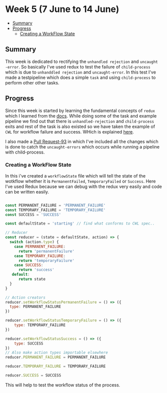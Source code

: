 # Week 5 (7 June to 14 June)


- [Summary](#summary)
- [Progress](#progress)
	- [Creating a WorkFlow State](#creating-a-workflow-state)



 ## Summary
 
 This week is dedicated to rectifying the `unhandled rejection` and `uncaught -error`. So basically I've used redux to test
 the failure of `child-process` which is due to `unhanddled rejection` and `uncaught-error`. In this test I've made a testpipeline which does a simple `task` and using `child-process` to perform other other tasks.
 
 
 ## Progress
 
 Since this week is started by learning the fundamental concepts of `redux` which I learned from the [docs](https://redux.js.org/basics).
 While doing some of the task and example pipeline we find out that there is `unhandled-rejection` and `child-process` exits
 and rest of the task is also existed so we have taken the example of `CWL` for workflow failure and success. WHich is
 explained [here](https://www.commonwl.org/v1.0/Workflow.html#Workflow).
 
 I also made a [Pull Request-93](https://github.com/bionode/bionode-watermill/pull/93) in which I've included all the changes 
 which is done to catch the `uncaught-errors` which occurs while running a pipeline with child-process. 
 
### Creating a WorkFlow State

In this i've created a `workflowState` file which will tell the state of the wotkflow whether it is `PermanentFailed`,
`TemporaryFailed` or `Success`. Here I've used Redux because we can debug with the redux very easily and code can be written
easily. 

```javascript

const PERMANENT_FAILURE = 'PERMANENT_FAILURE'
const TEMPORARY_FAILURE = 'TEMPORARY_FAILURE'
const SUCCESS = 'SUCCESS'

const defaultState = 'starting' // find what conforms to CWL spec..

// Reducer
const reducer = (state = defaultState, action) => {
  switch (action.type) {
    case PERMANENT_FAILURE:
      return 'permanentFailure'
    case TEMPORARY_FAILURE:
      return 'temporaryFailure'
    case SUCCESS:
      return 'success'	 
   default:
      return state
  }
}

// Action creators
reducer.setWorkflowStatusPermanentFailure = () => ({
  type: PERMANENT_FAILURE
})

reducer.setWorkflowStatusTemporaryFailure = () => ({
	type: TEMPORARY_FAILURE
})

reducer.setWorkflowStatusSuccess = () => ({
	type: SUCCESS
})
// Also make action types importable elsewhere
reducer.PERMANENT_FAILURE = PERMANENT_FAILURE

reducer.TEMPORARY_FAILURE = TEMPORARY_FAILURE

reducer.SUCCESS = SUCCESS

```
This will help to test the workflow status of the process. 
